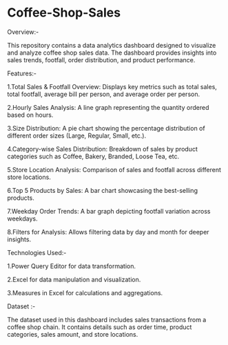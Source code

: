 # Coffee-Shop-Sales
Overview:-

This repository contains a data analytics dashboard designed to visualize and analyze coffee shop sales data. The dashboard provides insights into sales trends, footfall, order distribution, and product performance.

Features:-

1.Total Sales & Footfall Overview: Displays key metrics such as total sales, total footfall, average bill per person, and average order per person.

2.Hourly Sales Analysis: A line graph representing the quantity ordered based on hours.

3.Size Distribution: A pie chart showing the percentage distribution of different order sizes (Large, Regular, Small, etc.).

4.Category-wise Sales Distribution: Breakdown of sales by product categories such as Coffee, Bakery, Branded, Loose Tea, etc.

5.Store Location Analysis: Comparison of sales and footfall across different store locations.

6.Top 5 Products by Sales: A bar chart showcasing the best-selling products.

7.Weekday Order Trends: A bar graph depicting footfall variation across weekdays.

8.Filters for Analysis: Allows filtering data by day and month for deeper insights.

Technologies Used:-

1.Power Query Editor for data transformation.

2.Excel for data manipulation and visualization.

3.Measures in Excel for calculations and aggregations.

Dataset :-

The dataset used in this dashboard includes sales transactions from a coffee shop chain. It contains details such as order time, product categories, sales amount, and store locations.



